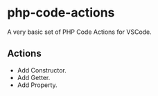 # php-code-actions

A very basic set of PHP Code Actions for VSCode.

## Actions

- Add Constructor.
- Add Getter.
- Add Property.
